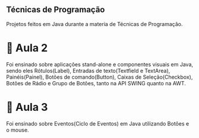 ## Técnicas de Programação

Projetos feitos em Java durante a materia de Técnicas de Programação.

# 📝 Aula 2

Foi ensinado sobre aplicações stand-alone e componentes visuais em Java, sendo eles Rótulos(Label), Entradas de texto(Textfield e TextArea), Painéis(Painel), Botões de comando(Button), Caixas de Seleção(Checkbox), Botões de Rádio e Grupo de Botões, tanto na API SWING quanto na AWT.

# 📝 Aula 3

Foi ensinado sobre Eventos(Ciclo de Eventos) em Java utilizando Botões e o mouse.

